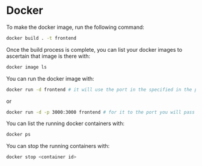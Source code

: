 # Docker

To make the docker image, run the following command:

```bash
docker build . -t frontend
```

Once the build process is complete, you can list your docker images to ascertain that image is there with:

```bash
docker image ls
```

You can run the docker image with:

```bash
docker run -d frontend # it will use the port in the specified in the project files
```

or

```bash
docker run -d -p 3000:3000 frontend # for it to the port you will pass
```

You can list the running docker containers with:

```bash
docker ps
```

You can stop the running containers with:

```bash
docker stop <container id>
```

